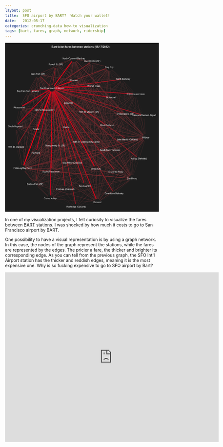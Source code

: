 ```yaml
---
layout: post
title:  SFO airport by BART?  Watch your wallet!
date:   2012-05-17
categories: crunching-data how-to visualization
tags: [bart, fares, graph, network, ridership]
---
```


<img class="centered" title="Bart_fares_network" src="/images/blog/bart_fares_network.png" alt="Bart Fares" 
width="580" height="552"/>

In one of my visualization projects, I felt curiosity to visualize the fares between 
<a title="bart" href="http://www.bart.gov/" target="_blank">BART</a> stations. I was 
shocked by how much it costs to go to San Francisco airport by BART. 

One possibility to have a visual representation is by using a graph network. 
In this case, the nodes of the graph represent the stations, while the fares are 
represented by the edges. The pricier a fare, the thicker and brighter its 
corresponding edge. As you can tell from the previous graph, the SFO Int'l Airport 
station has the thicker and reddish edges, meaning it is the most expensive one. 
Why is so fucking expensive to go to SFO airport by Bart?

<iframe src="https://docs.google.com/presentation/d/1mDeW36deFufZYw-oJAKtrj2nI5ga3xn80dZEb43Rf84/embed?start=false&loop=false&delayms=3000" frameborder="0" width="700" height="554" allowfullscreen="true" mozallowfullscreen="true" webkitallowfullscreen="true"></iframe>